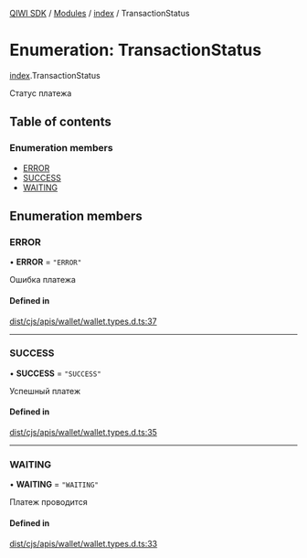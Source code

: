 [QIWI SDK](../README.md) / [Modules](../modules.md) / [index](../modules/index.md) / TransactionStatus

# Enumeration: TransactionStatus

[index](../modules/index.md).TransactionStatus

Статус платежа

## Table of contents

### Enumeration members

- [ERROR](index.TransactionStatus.md#error)
- [SUCCESS](index.TransactionStatus.md#success)
- [WAITING](index.TransactionStatus.md#waiting)

## Enumeration members

### ERROR

• **ERROR** = `"ERROR"`

Ошибка платежа

#### Defined in

[dist/cjs/apis/wallet/wallet.types.d.ts:37](https://github.com/AlexXanderGrib/node-qiwi-sdk/blob/26a7b1c/dist/cjs/apis/wallet/wallet.types.d.ts#L37)

___

### SUCCESS

• **SUCCESS** = `"SUCCESS"`

Успешный платеж

#### Defined in

[dist/cjs/apis/wallet/wallet.types.d.ts:35](https://github.com/AlexXanderGrib/node-qiwi-sdk/blob/26a7b1c/dist/cjs/apis/wallet/wallet.types.d.ts#L35)

___

### WAITING

• **WAITING** = `"WAITING"`

Платеж проводится

#### Defined in

[dist/cjs/apis/wallet/wallet.types.d.ts:33](https://github.com/AlexXanderGrib/node-qiwi-sdk/blob/26a7b1c/dist/cjs/apis/wallet/wallet.types.d.ts#L33)

